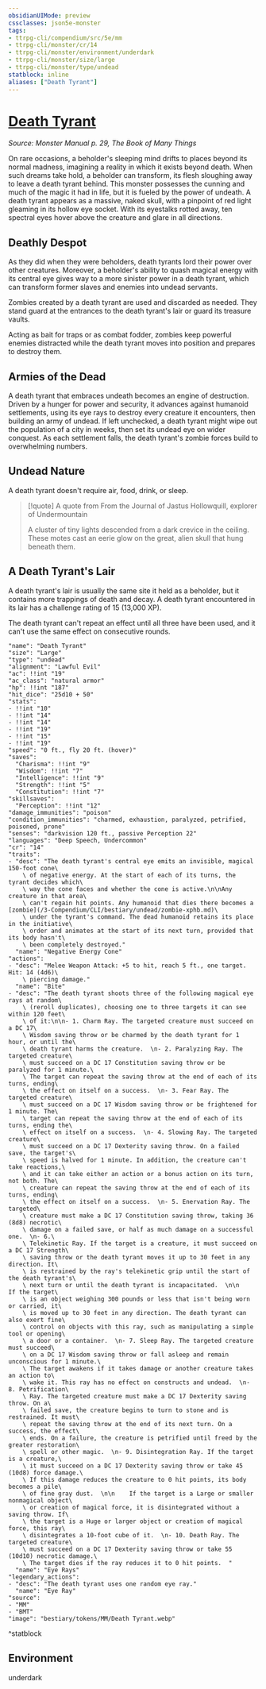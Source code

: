 ```yaml
---
obsidianUIMode: preview
cssclasses: json5e-monster
tags:
- ttrpg-cli/compendium/src/5e/mm
- ttrpg-cli/monster/cr/14
- ttrpg-cli/monster/environment/underdark
- ttrpg-cli/monster/size/large
- ttrpg-cli/monster/type/undead
statblock: inline
aliases: ["Death Tyrant"]
---
```

# [Death Tyrant](3-Compendium\CLI\bestiary\undead/death-tyrant.md)
*Source: Monster Manual p. 29, The Book of Many Things*  

On rare occasions, a beholder's sleeping mind drifts to places beyond its normal madness, imagining a reality in which it exists beyond death. When such dreams take hold, a beholder can transform, its flesh sloughing away to leave a death tyrant behind. This monster possesses the cunning and much of the magic it had in life, but it is fueled by the power of undeath. A death tyrant appears as a massive, naked skull, with a pinpoint of red light gleaming in its hollow eye socket. With its eyestalks rotted away, ten spectral eyes hover above the creature and glare in all directions.

## Deathly Despot

As they did when they were beholders, death tyrants lord their power over other creatures. Moreover, a beholder's ability to quash magical energy with its central eye gives way to a more sinister power in a death tyrant, which can transform former slaves and enemies into undead servants.

Zombies created by a death tyrant are used and discarded as needed. They stand guard at the entrances to the death tyrant's lair or guard its treasure vaults.

Acting as bait for traps or as combat fodder, zombies keep powerful enemies distracted while the death tyrant moves into position and prepares to destroy them.

## Armies of the Dead

A death tyrant that embraces undeath becomes an engine of destruction. Driven by a hunger for power and security, it advances against humanoid settlements, using its eye rays to destroy every creature it encounters, then building an army of undead. If left unchecked, a death tyrant might wipe out the population of a city in weeks, then set its undead eye on wider conquest. As each settlement falls, the death tyrant's zombie forces build to overwhelming numbers.

## Undead Nature

A death tyrant doesn't require air, food, drink, or sleep.

> [!quote] A quote from From the Journal of Jastus Hollowquill, explorer of Undermountain  
> 
> A cluster of tiny lights descended from a dark crevice in the ceiling. These motes cast an eerie glow on the great, alien skull that hung beneath them.

## A Death Tyrant's Lair

A death tyrant's lair is usually the same site it held as a beholder, but it contains more trappings of death and decay. A death tyrant encountered in its lair has a challenge rating of 15 (13,000 XP).

The death tyrant can't repeat an effect until all three have been used, and it can't use the same effect on consecutive rounds.

```statblock
"name": "Death Tyrant"
"size": "Large"
"type": "undead"
"alignment": "Lawful Evil"
"ac": !!int "19"
"ac_class": "natural armor"
"hp": !!int "187"
"hit_dice": "25d10 + 50"
"stats":
- !!int "10"
- !!int "14"
- !!int "14"
- !!int "19"
- !!int "15"
- !!int "19"
"speed": "0 ft., fly 20 ft. (hover)"
"saves":
  "Charisma": !!int "9"
  "Wisdom": !!int "7"
  "Intelligence": !!int "9"
  "Strength": !!int "5"
  "Constitution": !!int "7"
"skillsaves":
  "Perception": !!int "12"
"damage_immunities": "poison"
"condition_immunities": "charmed, exhaustion, paralyzed, petrified, poisoned, prone"
"senses": "darkvision 120 ft., passive Perception 22"
"languages": "Deep Speech, Undercommon"
"cr": "14"
"traits":
- "desc": "The death tyrant's central eye emits an invisible, magical 150-foot cone\
    \ of negative energy. At the start of each of its turns, the tyrant decides which\
    \ way the cone faces and whether the cone is active.\n\nAny creature in that area\
    \ can't regain hit points. Any humanoid that dies there becomes a [zombie](/3-Compendium/CLI/bestiary/undead/zombie-xphb.md)\
    \ under the tyrant's command. The dead humanoid retains its place in the initiative\
    \ order and animates at the start of its next turn, provided that its body hasn't\
    \ been completely destroyed."
  "name": "Negative Energy Cone"
"actions":
- "desc": "Melee Weapon Attack: +5 to hit, reach 5 ft., one target. Hit: 14 (4d6)\
    \ piercing damage."
  "name": "Bite"
- "desc": "The death tyrant shoots three of the following magical eye rays at random\
    \ (reroll duplicates), choosing one to three targets it can see within 120 feet\
    \ of it:\n\n- 1. Charm Ray. The targeted creature must succeed on a DC 17\
    \ Wisdom saving throw or be charmed by the death tyrant for 1 hour, or until the\
    \ death tyrant harms the creature.  \n- 2. Paralyzing Ray. The targeted creature\
    \ must succeed on a DC 17 Constitution saving throw or be paralyzed for 1 minute.\
    \ The target can repeat the saving throw at the end of each of its turns, ending\
    \ the effect on itself on a success.  \n- 3. Fear Ray. The targeted creature\
    \ must succeed on a DC 17 Wisdom saving throw or be frightened for 1 minute. The\
    \ target can repeat the saving throw at the end of each of its turns, ending the\
    \ effect on itself on a success.  \n- 4. Slowing Ray. The targeted creature\
    \ must succeed on a DC 17 Dexterity saving throw. On a failed save, the target's\
    \ speed is halved for 1 minute. In addition, the creature can't take reactions,\
    \ and it can take either an action or a bonus action on its turn, not both. The\
    \ creature can repeat the saving throw at the end of each of its turns, ending\
    \ the effect on itself on a success.  \n- 5. Enervation Ray. The targeted\
    \ creature must make a DC 17 Constitution saving throw, taking 36 (8d8) necrotic\
    \ damage on a failed save, or half as much damage on a successful one.  \n- 6.\
    \ Telekinetic Ray. If the target is a creature, it must succeed on a DC 17 Strength\
    \ saving throw or the death tyrant moves it up to 30 feet in any direction. It\
    \ is restrained by the ray's telekinetic grip until the start of the death tyrant's\
    \ next turn or until the death tyrant is incapacitated.  \n\n    If the target\
    \ is an object weighing 300 pounds or less that isn't being worn or carried, it\
    \ is moved up to 30 feet in any direction. The death tyrant can also exert fine\
    \ control on objects with this ray, such as manipulating a simple tool or opening\
    \ a door or a container.  \n- 7. Sleep Ray. The targeted creature must succeed\
    \ on a DC 17 Wisdom saving throw or fall asleep and remain unconscious for 1 minute.\
    \ The target awakens if it takes damage or another creature takes an action to\
    \ wake it. This ray has no effect on constructs and undead.  \n- 8. Petrification\
    \ Ray. The targeted creature must make a DC 17 Dexterity saving throw. On a\
    \ failed save, the creature begins to turn to stone and is restrained. It must\
    \ repeat the saving throw at the end of its next turn. On a success, the effect\
    \ ends. On a failure, the creature is petrified until freed by the  greater restoration\
    \ spell or other magic.  \n- 9. Disintegration Ray. If the target is a creature,\
    \ it must succeed on a DC 17 Dexterity saving throw or take 45 (10d8) force damage.\
    \ If this damage reduces the creature to 0 hit points, its body becomes a pile\
    \ of fine gray dust.  \n\n    If the target is a Large or smaller nonmagical object\
    \ or creation of magical force, it is disintegrated without a saving throw. If\
    \ the target is a Huge or larger object or creation of magical force, this ray\
    \ disintegrates a 10-foot cube of it.  \n- 10. Death Ray. The targeted creature\
    \ must succeed on a DC 17 Dexterity saving throw or take 55 (10d10) necrotic damage.\
    \ The target dies if the ray reduces it to 0 hit points.  "
  "name": "Eye Rays"
"legendary_actions":
- "desc": "The death tyrant uses one random eye ray."
  "name": "Eye Ray"
"source":
- "MM"
- "BMT"
"image": "bestiary/tokens/MM/Death Tyrant.webp"
```
^statblock

## Environment

underdark